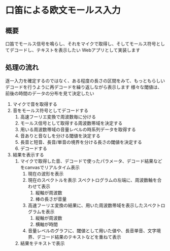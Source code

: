 # 口笛による欧文モールス入力

## 概要

口笛でモールス信号を鳴らし、それをマイクで取得し、そしてモールス符号としてデコードし、テキストを表示したい
Webアプリとして実装します

## 処理の流れ

逐一入力を確定するのではなく、ある程度の長さの区間をみて、もっともらしいデコードを行うように再デコードを繰り返しながら表示します
様々な閾値は、前後の時間のデータの分布を見て決定したい

1. マイクで音を取得する
2. 音をモールス符号としてデコードする
   1. 高速フーリエ変換で周波数毎に分ける
   2. モールス信号として取得する周波数帯域を決定する
   3. 用いる周波数帯域の音量レベルの時系列データを取得する
   4. 音ありと音なしを分ける閾値を決定する
   5. 長音と短音、長音/単音の境界を分ける長さの閾値を決定する
   6. デコードする
3. 結果を表示する
   1. マイクで取得した音、デコードで使ったパラメータ、デコード結果などをcanvasでリアルタイム表示
      1. 現在の波形を表示
      2. 現在のスペクトルを表示 スペクトログラムの左端に、周波数軸を合わせて表示
         1. 縦軸が周波数
         2. 棒の長さが音量
      3. 高速フーリエ変換の結果に、用いた周波数帯域を表示したスペクトログラムを表示
         1. 縦軸が周波数
         2. 横軸が時間
      4. 音量レベルのグラフに、閾値として用いた値や、長音単音、文字境界、デコード結果のテキストなどを重ねて表示
   2. 結果をテキストで表示